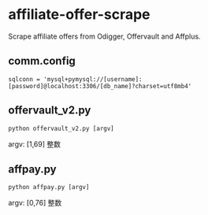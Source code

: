 # affiliate-offer-scrape
Scrape affiliate offers from Odigger, Offervault and Affplus.

## comm.config
`sqlconn = 'mysql+pymysql://[username]:[password]@localhost:3306/[db_name]?charset=utf8mb4'`

## offervault_v2.py
`python offervault_v2.py [argv]`

argv: [1,69] 整数

## affpay.py
`python affpay.py [argv]`

argv: [0,76] 整数